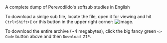 A complete dump of Perevodildo's softsub studies in English

To download a sinlge sub file, locate the file, open it for viewing and hit `Ctrl+Shift+E` or this button in the upper right corner: ![image](https://github.com/Perevodildo/Perevodildo-softsubs/assets/58600674/edbe31ed-5742-4520-8de7-cfed95b17467).


To download the entire archive (~4 megabytes), click the big fancy green `<> Code` button above and then `Download ZIP`.
